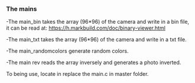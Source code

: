 ### The mains

-The main_bin takes the array (96*96) of the camera and write in a bin file, it can be read at:
https://h.markbuild.com/doc/binary-viewer.html

-The main_txt  takes the array (96*96) of the camera and write in a txt file.

-The main_randomcolors generate random colors.

-The main rev reads the array inversely and generates a photo inverted.

To being use, locate in replace the main.c in master folder.

